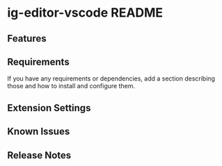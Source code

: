 # ig-editor-vscode README

## Features

## Requirements

If you have any requirements or dependencies, add a section describing those and how to install and configure them.

## Extension Settings

## Known Issues

## Release Notes

